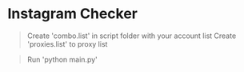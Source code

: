 # Instagram Checker

> Create 'combo.list' in script folder with your account list
> Create 'proxies.list' to proxy list

> Run 'python main.py'
